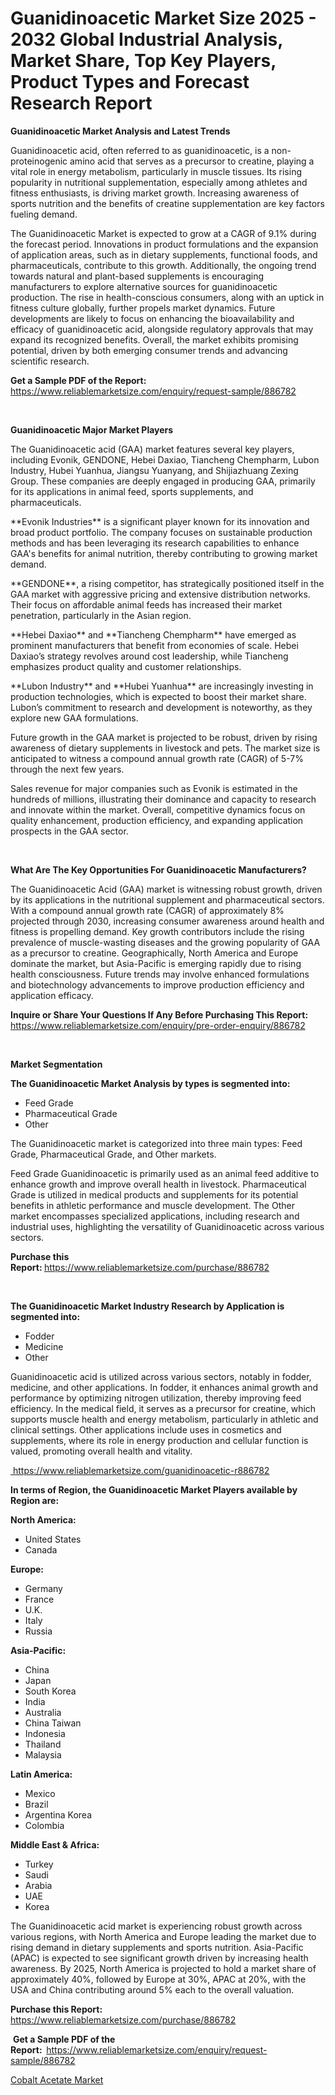 <p><h1>Guanidinoacetic Market Size 2025 - 2032 Global Industrial Analysis, Market Share, Top Key Players, Product Types and Forecast Research Report</h1></p><p><strong>Guanidinoacetic Market Analysis and Latest Trends</strong></p>
<p><p>Guanidinoacetic acid, often referred to as guanidinoacetic, is a non-proteinogenic amino acid that serves as a precursor to creatine, playing a vital role in energy metabolism, particularly in muscle tissues. Its rising popularity in nutritional supplementation, especially among athletes and fitness enthusiasts, is driving market growth. Increasing awareness of sports nutrition and the benefits of creatine supplementation are key factors fueling demand.</p><p>The Guanidinoacetic Market is expected to grow at a CAGR of 9.1% during the forecast period. Innovations in product formulations and the expansion of application areas, such as in dietary supplements, functional foods, and pharmaceuticals, contribute to this growth. Additionally, the ongoing trend towards natural and plant-based supplements is encouraging manufacturers to explore alternative sources for guanidinoacetic production. The rise in health-conscious consumers, along with an uptick in fitness culture globally, further propels market dynamics. Future developments are likely to focus on enhancing the bioavailability and efficacy of guanidinoacetic acid, alongside regulatory approvals that may expand its recognized benefits. Overall, the market exhibits promising potential, driven by both emerging consumer trends and advancing scientific research.</p></p>
<p><strong>Get a Sample PDF of the Report:&nbsp;</strong> <a href="https://www.reliablemarketsize.com/enquiry/request-sample/886782?utm_campaign=2317&utm_medium=2&utm_source=Github&utm_content=ia&utm_term=31032025&utm_id=guanidinoacetic">https://www.reliablemarketsize.com/enquiry/request-sample/886782</a></p>
<p>&nbsp;</p>
<p><strong>Guanidinoacetic Major Market Players</strong></p>
<p><p>The Guanidinoacetic acid (GAA) market features several key players, including Evonik, GENDONE, Hebei Daxiao, Tiancheng Chempharm, Lubon Industry, Hubei Yuanhua, Jiangsu Yuanyang, and Shijiazhuang Zexing Group. These companies are deeply engaged in producing GAA, primarily for its applications in animal feed, sports supplements, and pharmaceuticals.</p><p>**Evonik Industries** is a significant player known for its innovation and broad product portfolio. The company focuses on sustainable production methods and has been leveraging its research capabilities to enhance GAA's benefits for animal nutrition, thereby contributing to growing market demand.</p><p>**GENDONE**, a rising competitor, has strategically positioned itself in the GAA market with aggressive pricing and extensive distribution networks. Their focus on affordable animal feeds has increased their market penetration, particularly in the Asian region.</p><p>**Hebei Daxiao** and **Tiancheng Chempharm** have emerged as prominent manufacturers that benefit from economies of scale. Hebei Daxiao’s strategy revolves around cost leadership, while Tiancheng emphasizes product quality and customer relationships.</p><p>**Lubon Industry** and **Hubei Yuanhua** are increasingly investing in production technologies, which is expected to boost their market share. Lubon’s commitment to research and development is noteworthy, as they explore new GAA formulations.</p><p>Future growth in the GAA market is projected to be robust, driven by rising awareness of dietary supplements in livestock and pets. The market size is anticipated to witness a compound annual growth rate (CAGR) of 5-7% through the next few years.</p><p>Sales revenue for major companies such as Evonik is estimated in the hundreds of millions, illustrating their dominance and capacity to research and innovate within the market. Overall, competitive dynamics focus on quality enhancement, production efficiency, and expanding application prospects in the GAA sector.</p></p>
<p>&nbsp;</p>
<p><strong>What Are The Key Opportunities For Guanidinoacetic Manufacturers?</strong></p>
<p><p>The Guanidinoacetic Acid (GAA) market is witnessing robust growth, driven by its applications in the nutritional supplement and pharmaceutical sectors. With a compound annual growth rate (CAGR) of approximately 8% projected through 2030, increasing consumer awareness around health and fitness is propelling demand. Key growth contributors include the rising prevalence of muscle-wasting diseases and the growing popularity of GAA as a precursor to creatine. Geographically, North America and Europe dominate the market, but Asia-Pacific is emerging rapidly due to rising health consciousness. Future trends may involve enhanced formulations and biotechnology advancements to improve production efficiency and application efficacy.</p></p>
<p><strong>Inquire or Share Your Questions If Any Before Purchasing This Report:</strong> <a href="https://www.reliablemarketsize.com/enquiry/pre-order-enquiry/886782?utm_campaign=2317&utm_medium=2&utm_source=Github&utm_content=ia&utm_term=31032025&utm_id=guanidinoacetic">https://www.reliablemarketsize.com/enquiry/pre-order-enquiry/886782</a></p>
<p>&nbsp;</p>
<p><strong>Market Segmentation</strong></p>
<p><strong>The Guanidinoacetic Market Analysis by types is segmented into:</strong></p>
<p><ul><li>Feed Grade</li><li>Pharmaceutical Grade</li><li>Other</li></ul></p>
<p><p>The Guanidinoacetic market is categorized into three main types: Feed Grade, Pharmaceutical Grade, and Other markets. </p><p>Feed Grade Guanidinoacetic is primarily used as an animal feed additive to enhance growth and improve overall health in livestock. Pharmaceutical Grade is utilized in medical products and supplements for its potential benefits in athletic performance and muscle development. The Other market encompasses specialized applications, including research and industrial uses, highlighting the versatility of Guanidinoacetic across various sectors.</p></p>
<p><strong>Purchase this Report:&nbsp;</strong><a href="https://www.reliablemarketsize.com/purchase/886782?utm_campaign=2317&utm_medium=2&utm_source=Github&utm_content=ia&utm_term=31032025&utm_id=guanidinoacetic">https://www.reliablemarketsize.com/purchase/886782</a></p>
<p>&nbsp;</p>
<p><strong>The Guanidinoacetic Market Industry Research by Application is segmented into:</strong></p>
<p><ul><li>Fodder</li><li>Medicine</li><li>Other</li></ul></p>
<p><p>Guanidinoacetic acid is utilized across various sectors, notably in fodder, medicine, and other applications. In fodder, it enhances animal growth and performance by optimizing nitrogen utilization, thereby improving feed efficiency. In the medical field, it serves as a precursor for creatine, which supports muscle health and energy metabolism, particularly in athletic and clinical settings. Other applications include uses in cosmetics and supplements, where its role in energy production and cellular function is valued, promoting overall health and vitality.</p></p>
<p><a href="https://www.reliablemarketsize.com/guanidinoacetic-r886782?utm_campaign=2317&utm_medium=2&utm_source=Github&utm_content=ia&utm_term=31032025&utm_id=guanidinoacetic">&nbsp;https://www.reliablemarketsize.com/guanidinoacetic-r886782</a></p>
<p><strong>In terms of Region, the Guanidinoacetic Market Players available by Region are:</strong></p>
<p>
    <p> <strong> North America: </strong>
        <ul>
            <li>United States</li>
            <li>Canada</li>
        </ul>
        </p> 
    <p> <strong> Europe: </strong>
        <ul>
            <li>Germany</li>
            <li>France</li>
            <li>U.K.</li>
            <li>Italy</li>
            <li>Russia</li>
        </ul>
        </p> 
    <p> <strong> Asia-Pacific: </strong>
        <ul>
            <li>China</li>
            <li>Japan</li>
            <li>South Korea</li>
            <li>India</li>
            <li>Australia</li>
            <li>China Taiwan</li>
            <li>Indonesia</li>
            <li>Thailand</li>
            <li>Malaysia</li>
        </ul>
        </p> 
    <p> <strong> Latin America: </strong>
        <ul>
            <li>Mexico</li>
            <li>Brazil</li>
            <li>Argentina Korea</li>
            <li>Colombia</li>
        </ul>
        </p> 
    <p> <strong> Middle East & Africa: </strong>
        <ul>
            <li>Turkey</li>
            <li>Saudi</li>
            <li>Arabia</li>
            <li>UAE</li>
            <li>Korea</li>
        </ul>
    </p>
    </p>
<p><p>The Guanidinoacetic acid market is experiencing robust growth across various regions, with North America and Europe leading the market due to rising demand in dietary supplements and sports nutrition. Asia-Pacific (APAC) is expected to see significant growth driven by increasing health awareness. By 2025, North America is projected to hold a market share of approximately 40%, followed by Europe at 30%, APAC at 20%, with the USA and China contributing around 5% each to the overall valuation.</p></p>
<p><strong>Purchase this Report: </strong><a href="https://www.reliablemarketsize.com/purchase/886782?utm_campaign=2317&utm_medium=2&utm_source=Github&utm_content=ia&utm_term=31032025&utm_id=guanidinoacetic">https://www.reliablemarketsize.com/purchase/886782</a></p>
<p>&nbsp;<strong>Get a Sample PDF of the Report:&nbsp;&nbsp;</strong><a href="https://www.reliablemarketsize.com/enquiry/request-sample/886782?utm_campaign=2317&utm_medium=2&utm_source=Github&utm_content=ia&utm_term=31032025&utm_id=guanidinoacetic">https://www.reliablemarketsize.com/enquiry/request-sample/886782</a></p>
<p><strong></strong></p>
<p><p><a href="https://github.com/bramsklizas/Market-Research-Report-List-1/blob/main/cobalt-acetate-market.md?utm_campaign=2317&utm_medium=2&utm_source=Github&utm_content=ia&utm_term=31032025&utm_id=guanidinoacetic">Cobalt Acetate Market</a></p></p>